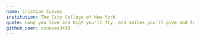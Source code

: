 ```yaml
---
name: Cristian Cuevas
institution: The City College of New York
quote: Long you live and high you'll fly, and smiles you'll give and tears you'll cry and you touch and all you see is all your life will ever be
github_user: ccuevas3410
---
```

